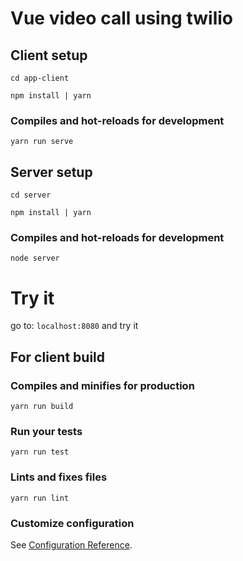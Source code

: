 # Vue video call using twilio

## Client setup

```
cd app-client
```

```
npm install | yarn
```

### Compiles and hot-reloads for development
```
yarn run serve
```

## Server setup
```
cd server
```

```
npm install | yarn
```

### Compiles and hot-reloads for development
```
node server
```


# Try it
go to: ``localhost:8080`` and try it

##
## For client build

### Compiles and minifies for production
```
yarn run build
```

### Run your tests
```
yarn run test
```

### Lints and fixes files
```
yarn run lint
```

### Customize configuration
See [Configuration Reference](https://cli.vuejs.org/config/).
